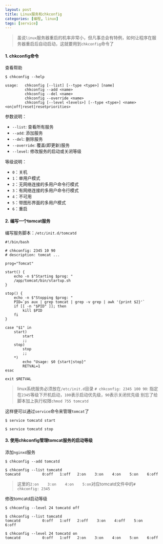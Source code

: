```yaml
---
layout: post
title: Linux服务和chkconfig
categories: [编程, linux]
tags: [service]
---
```


> 虽说`linux`服务器重启的机率非常小，但凡事总会有特例，如何让程序在服务器重启后自动启动，这就要用到`chkconfig`命令了

#### 1. chkconfig命令

查看帮助

```
$ chkconfig --help

usage:   chkconfig [--list] [--type <type>] [name]
         chkconfig --add <name>
         chkconfig --del <name>
         chkconfig --override <name>
         chkconfig [--level <levels>] [--type <type>] <name> <on|off|reset|resetpriorities>
```

参数说明：

* `--list`: 查看所有服务
* `--add`: 添加服务
* `--del`: 删除服务
* `--override`: 覆盖(即更新)服务
* `--level`: 修改服务的启动或关闭等级

等级说明：

* `0`：关机
* `1`：单用户模式
* `2`：无网络连接的多用户命令行模式
* `3`：有网络连接的多用户命令行模式
* `4`：不可用
* `5`：带图形界面的多用户模式
* `6`：重启

#### 2. 编写一个tomcat服务

编写服务脚本：`/etc/init.d/tomcatd`

```
#!/bin/bash

# chkconfig: 2345 10 90
# description: tomcat ...

prog="Tomcat"

start() {
    echo -n $"Starting $prog: "
    /app/tomcat/bin/startup.sh
}

stop() {
    echo -n $"Stopping $prog: "
    PID=`ps aux | grep tomcat | grep -v grep | awk '{print $2}'`
    if [[ -n "$PID" ]]; then
        kill $PID
    fi
}

case "$1" in
    start)
        start
        ;;
    stop)
        stop
        ;;
    *)
        echo "Usage: $0 {start|stop}"
        RETVAL=1
esac

exit $RETVAL
```

> linux系统服务必须放在`/etc/init.d`目录
> `# chkconfig: 2345 100 90`: 指定在`2345`等级下开机启动，`100`表示启动优先级，`90`表示关闭优先级
> 别忘了给脚本加上执行权限`chmod 755 tomcatd`

这样便可以通过`service`命令来管理`tomcat`了

```
$ service tomcatd start

$ service tomcatd stop
```

#### 3. 使用chkconfig管理tomcat服务的启动等级

添加`nginxd`服务

```
$ chkconfig --add tomcatd

$ chkconfig --list tomcatd
tomcatd          0:off   1:off   2:on    3:on    4:on    5:on    6:off
```

> 这里的`2:on    3:on    4:on    5:on`对应tomcatd文件中的`# chkconfig: 2345`

修改tomcatd启动等级

```
$ chkconfig --level 24 tomcatd off

$ chkconfig --list tomcatd
tomcatd          0:off   1:off   2:off    3:on    4:off    5:on    6:off

$ chkconfig --level 24 tomcatd on
tomcatd          0:off   1:off   2:on    3:on    4:on    5:on    6:off
```
